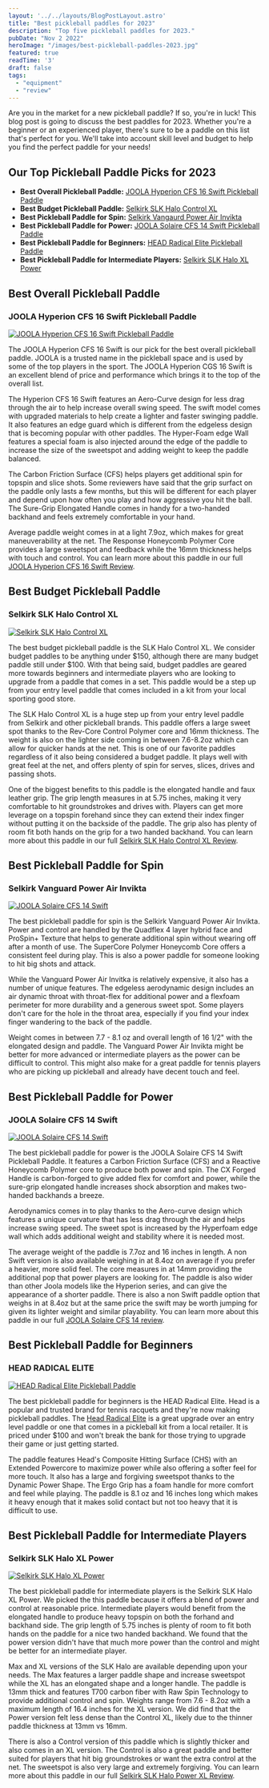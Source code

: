 ```yaml
---
layout: '../../layouts/BlogPostLayout.astro'
title: "Best pickleball paddles for 2023"
description: "Top five pickleball paddles for 2023."
pubDate: "Nov 2 2022"
heroImage: "/images/best-pickleball-paddles-2023.jpg"
featured: true
readTime: '3'
draft: false
tags: 
  - "equipment"
  - "review"
---
```


Are you in the market for a new pickleball paddle? If so, you're in luck! This blog post is going to discuss the best paddles for 2023. Whether you're a beginner or an experienced player, there's sure to be a paddle on this list that's perfect for you. We'll take into account skill level and budget to help you find the perfect paddle for your needs!

## Our Top Pickleball Paddle Picks for 2023

- **Best Overall Pickleball Paddle:** <a target="_blank" href="https://joolausa.com/ben-johns-hyperion-cfs-16-swift-pickleball-paddle/">JOOLA Hyperion CFS 16 Swift Pickleball Paddle</a>
- **Best Budget Pickleball Paddle:** <a target="_blank" href="https://www.selkirk.com/collections/paddles/products/slk-halo?variant=39964829253734">Selkirk SLK Halo Control XL</a>
- **Best Pickleball Paddle for Spin:** <a target="_blank" href="https://www.selkirk.com/products/vanguard-air-invikta?variant=39774039375974">Selkirk Vangaurd Power Air Invikta</a>
- **Best Pickleball Paddle for Power:** <a target="_blank" href="https://joolausa.com/solaire-cfs-14-swift-pickleball-paddle/">JOOLA Solaire CFS 14 Swift Pickleball Paddle</a>
- **Best Pickleball Paddle for Beginners:** <a target="_blank" href="https://www.head.com/en_US/radical-elite-226032.html">HEAD Radical Elite Pickleball Paddle</a>
- **Best Pickleball Paddle for Intermediate Players:** <a target="_blank" href="https://www.selkirk.com/products/slk-halo?_pos=1&_sid=23de3ad54&_ss=r&variant=39964829188198">Selkirk SLK Halo XL Power</a>


## Best Overall Pickleball Paddle
### JOOLA Hyperion CFS 16 Swift Pickleball Paddle
[![JOOLA Hyperion CFS 16 Swift Pickleball Paddle](/images/joola-hyperion-cfs-16-swift.jpg)](https://joolausa.com/ben-johns-hyperion-cfs-16-swift-pickleball-paddle/)

The JOOLA Hyperion CFS 16 Swift is our pick for the best overall pickleball paddle. JOOLA is a trusted name in the pickleball space and is used by some of the top players in the sport. The JOOLA Hyperion CGS 16 Swift is an excellent blend of price and performance which brings it to the top of the overall list.

The Hyperion CFS 16 Swift features an Aero-Curve design for less drag through the air to help increase overall swing speed. The swift model comes with upgraded materials to help create a lighter and faster swinging paddle. It also features an edge guard which is different from the edgeless design that is becoming popular with other paddles. The Hyper-Foam edge Wall features a special foam is also injected around the edge of the paddle to increase the size of the sweetspot and adding weight to keep the paddle balanced.

The Carbon Friction Surface (CFS) helps players get additional spin for topspin and slice shots. Some reviewers have said that the grip surfact on the paddle only lasts a few months, but this will be different for each player and depend upon how often you play and how aggressive you hit the ball. The Sure-Grip Elongated Handle comes in handy for a two-handed backhand and feels extremely comfortable in your hand.

Average paddle weight comes in at a light 7.9oz, which makes for great maneuverability at the net. The Response Honeycomb Polymer Core provides a large sweetspot and feedback while the 16mm thickness helps with touch and control. You can learn more about this paddle in our full <a href="/blog/joola-hyperion-cfs-16-swift-review">JOOLA Hyperion CFS 16 Swift Review</a>.

## Best Budget Pickleball Paddle
### Selkirk SLK Halo Control XL
[![Selkirk SLK Halo Control XL](/images/selkirk-slk-halo-control-xl.jpg)](https://www.selkirk.com/collections/paddles/products/slk-halo?variant=39964829253734)

The best budget pickleball paddle is the SLK Halo Control XL. We consider budget paddles to be anything under $150, although there are many budget paddle still under $100. With that being said, budget paddles are geared more towards beginners and intermediate players who are looking to upgrade from a paddle that comes in a set. This paddle would be a step up from your entry level paddle that comes included in a kit from your local sporting good store.

The SLK Halo Control XL is a huge step up from your entry level paddle from Selkirk and other pickleball brands. This paddle offers a large sweet spot thanks to the Rev-Core Control Polymer core and 16mm thickness. The weight is also on the lighter side coming in between 7.6-8.2oz which can allow for quicker hands at the net. This is one of our favorite paddles regardless of it also being considered a budget paddle. It plays well with great feel at the net, and offers plenty of spin for serves, slices, drives and passing shots.

One of the biggest benefits to this paddle is the elongated handle and faux leather grip. The grip length measures in at 5.75 inches, making it very comfortable to hit groundstrokes and drives with. Players can get more leverage on a topspin forehand since they can extend their index finger without putting it on the backside of the paddle. The grip also has plenty of room fit both hands on the grip for a two handed backhand. You can learn more about this paddle in our full <a href="/blog/selkirk-slk-halo-control-xl-review">Selkirk SLK Halo Control XL Review</a>.

## Best Pickleball Paddle for Spin
### Selkirk Vanguard Power Air Invikta
[![JOOLA Solaire CFS 14 Swift](/images/selkirk-power-air-invikta.jpg)](https://www.selkirk.com/products/vanguard-air-invikta?variant=39774039375974)

The best pickleball paddle for spin is the Selkirk Vanguard Power Air Invikta. Power and control are handled by the Quadflex 4 layer hybrid face and ProSpin+ Texture that helps to generate additional spin without wearing off after a month of use. The SuperCore Polymer Honeycomb Core offers a consistent feel during play. This is also a power paddle for someone looking to hit big shots and attack.

While the Vanguard Power Air Invitka is relatively expensive, it also has a number of unique features. The edgeless aerodynamic design includes an air dynamic throat with throat-flex for additional power and a flexfoam perimeter for more durability and a generous sweet spot. Some players don't care for the hole in the throat area, especially if you find your index finger wandering to the back of the paddle.

Weight comes in between 7.7 - 8.1 oz and overall length of 16 1/2" with the elongated design and paddle. The Vanguard Power Air Invikta might be better for more advanced or intermediate players as the power can be difficult to control. This might also make for a great paddle for  tennis players who are picking up pickleball and already have decent touch and feel. 


## Best Pickleball Paddle for Power
### JOOLA Solaire CFS 14 Swift
[![JOOLA Solaire CFS 14 Swift](/images/joola-solaire-cfs-14-swift.jpg)](https://joolausa.com/solaire-cfs-14-swift-pickleball-paddle/)

The best pickleball paddle for power is the JOOLA Solaire CFS 14 Swift Pickleball Paddle. It features a Carbon Friction Surface (CFS) and a Reactive Honeycomb Polymer core to produce both power and spin. The CX Forged Handle is carbon-forged to give added flex for comfort and power, while the sure-grip elongated handle increases shock absorption and makes two-handed backhands a breeze.

Aerodynamics comes in to play thanks to the Aero-curve design which features a unique curvature that has less drag through the air and helps increase swing speed. The sweet spot is increased by the Hyperfoam edge wall which adds additional weight and stability where it is needed most.

The average weight of the paddle is 7.7oz and 16 inches in length. A non Swift version is also available weighing in at 8.4oz on average if you prefer a heavier, more solid feel. The core measures in at 14mm providing the additional pop that power players are looking for. The paddle is also wider than other Joola models like the Hyperion series, and can give the appearance of a shorter paddle. There is also a non Swift paddle option that weighs in at 8.4oz but at the same price the swift may be worth jumping for given its lighter weight and similar playability. You can learn more about this paddle in our full <a href="/blog/joola-solaire-cfs-14-review">JOOLA Solaire CFS 14 review</a>.
## Best Pickleball Paddle for Beginners
### HEAD RADICAL ELITE

[![HEAD Radical Elite Pickleball Paddle](/images/head-radical-elite.jpg)](https://www.head.com/en_US/radical-elite-226032.html)


The best pickleball paddle for beginners is the HEAD Radical Elite. Head is a popular and trusted brand for tennis racquets and they're now making pickleball paddles. The <a href="https://www.head.com/en_US/radical-elite-226032.html" target="_blank">Head Radical Elite</a> is a great upgrade over an entry level paddle or one that comes in a pickleball kit from a local retailer. It is priced under $100 and won't break the bank for those trying to upgrade their game or just getting started.

The paddle features Head's Composite Hitting Surface (CHS) with an Extended Powercore to maximize power while also offering a softer feel for more touch. It also has a large and forgiving sweetspot thanks to the Dynamic Power Shape. The Ergo Grip has a foam handle for more comfort and feel while playing. The paddle is 8.1 oz and 16 inches long which makes it heavy enough that it makes solid contact but not too heavy that it is difficult to use.


## Best Pickleball Paddle for Intermediate Players
### Selkirk SLK Halo XL Power
[![Selkirk SLK Halo XL Power](/images/selkirk-halo-xl-power.jpg)](https://www.selkirk.com/products/slk-halo?variant=39964829188198)

The best pickleball paddle for intermediate players is the Selkirk SLK Halo XL Power. We picked the this paddle because it offers a blend of power and control at reasonable price. Intermediate players would benefit from the elongated handle to produce heavy topspin on both the forhand and backhand side. The grip length of 5.75 inches is plenty of room to fit both hands on the paddle for a nice two handed backhand. We found that the power version didn't have that much more power than the control and might be better for an intermediate player.

Max and XL versions of the SLK Halo are available depending upon your needs. The Max features a larger paddle shape and increase sweetspot while the XL has an elongated shape and a longer handle. The paddle is 13mm thick and features T700 carbon fiber with Raw Spin Technology to provide additional control and spin. Weights range from 7.6 - 8.2oz with a maximum length of 16.4 inches for the XL version. We did find that the Power version felt less dense than the Control XL, likely due to the thinner paddle thickness at 13mm vs 16mm.

There is also a Control version of this paddle which is slightly thicker and also comes in an XL version. The Control is also a great paddle and better suited for players that hit big groundstrokes or want the extra control at the net. The sweetspot is also very large and extremely forgiving. You can learn more about this paddle in our full <a href="/blog/selkirk-slk-halo-power-xl-review">Selkirk SLK Halo Power XL Review</a>.

